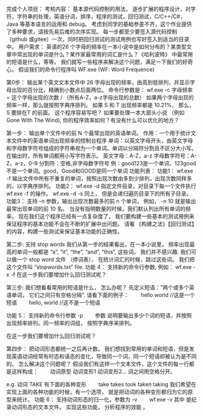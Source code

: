 完成个人项目：
考核内容：
基本源代码控制的用法， 逐步扩展的程序设计，对字符，字符串的处理，英语分词，排序，程序的测试，回归测试，C/C++/C#，Java 等基本语言的运用和 debug。 考虑到同学的基础参差不齐，这个作业提供了多种要求，请按先易后难的次序实现。
每一步都至少要签入源代码控制 （github 或gitee）一次，同时把回归测试的测试用例也写好签入到适当的目录中。
用户需求：
英语的26 个字母的频率在一本小说中是如何分布的？某类型文章中常出现的单词是什么？某作家最常用的词汇是什么？《哈利波特》 中最常用的短语是什么，等等。 我们就写一些程序来解决这个问题，满足一下我们的好奇心。
假设我们的命令行程序叫 WF.exe (WF: Word Frequence)

第0步：
输出某个英文文本文件中 26 字母出现的频率，由高到低排列，并显示字母出现的百分比，精确到小数点后面两位。
命令行参数是：
wf.exe -c
字母频率 = 这个字母出现的次数 / （所有A-Z，a-z字母出现的总数）
如果两个字母出现的频率一样，那么就按照字典序排列。 如果 S 和 T 出现频率都是 10.21%， 那么， S 要排在T 的前面。
这个程序容易写吧？ 如果要处理一本大部头小说 （例如 Gone With The Wind), 你的程序效率如何？有没有什么可以优化的地方？

第一步：
输出单个文件中的前 N 个最常出现的英语单词。
作用：一个用于统计文本文件中的英语单词出现频率的控制台程序
单词：以英文字母开头，由英文字母和字母数字符号组成的字符串视为一个单词。单词以分隔符分割且不区分大小写。在输出时，所有单词都用小写字符表示。
英文字母：A-Z，a-z
字母数字符号：A-Z，a-z，0-9
分割符：空格,非字母数字符号 例：good123是一个单词，123good不是一个单词。good，Good和GOOD是同一个单词
功能列表：
功能1： wf.exe -f
输出文件中所有不重复的单词，按照出现次数由多到少排列，出现次数同样多的，以字典序排列。
功能2： wf.exe -d 指定文件目录，对目录下每一个文件执行 wf.exe -f 的操作。
wf.exe -d -s 同上， 但是会递归遍历目录下的所有子目录。
功能3： 支持 -n 参数，输出出现次数最多的前 n 个单词， 例如， -n 10 就是输出最常出现单词的前 10 名。 当没有指明数量的时候，我们默认列出所有单词的频率。
现在我们这个程序已经有一点复杂度了， 我们要构建一些基本的测试用例来保证程序的基本功能不会在不断的扩展中出问题。 请看 《构建之法》【回归测试】的内容，构建一些测试来保证基本功能的正确性。

第二步:
支持 stop words
我们从第一步的结果看出，在一本小说里， 频率出现最高的单词一般都是 “a”, “it”, “the”, “and”, “this”, 这些词， 我们并不感兴趣. 我们可以做一个 stop word 文件 （停词表）， 在统计词汇的时候，跳过这些词。 我们把这个文件叫 “stopwords.txt” file.
功能 4： 支持新的命令行参数, 例如： wf.exe -x -f
在这一步我们要增加什么回归测试呢？

第三步:
我们想看看常用的短语是什么， 怎么办呢？
先定义短语：”两个或多个英语单词， 它们之间只有空格分隔”. 请看下面的例子：
　　hello world //这是一个短语
　　hello, world //这不是一个短语

功能 5： 支持新的命令行参数 -p
　　参数 说明要输出多少个词的短语，并按照出现频率排列。同一频率的词组， 按照字典序来排列。

在这一步我们要增加什么回归测试呢？

第四步：
把动词形态都统一之后再计数。
我们想找到常用的单词和短语，但是发现英语动词经常有时态和语态的变化，导致同一个词，同一个短语却被认为是不同的。 怎么解决这个问题呢？
假设我们有这样一个文本文件，这个文件的每一行都是这样构成：
　　动词原型 动词变形1 动词变形2…
词之间用空格分开。

e.g. 动词 TAKE 有下面的各种变形
　　take takes took taken taking
我们希望在实现上面的各种功能的时候，有一个选项， 就是把动词的各种变形都归为它的原型来统计。
功能 6： 支持动词形态的归一化，参数为 -v
　　wf.exe -v 其中 是纪录动词形态的文本文件。
实现这些功能， 分析程序的效能 。
